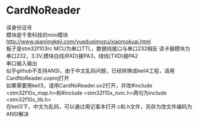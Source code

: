 # CardNoReader
读身份证号   
模块是千景科技的mini模块   
http://www.qianjingkeji.com/yueduqimozu/xiaomokuai.html   
板子是stm32f103rc
MCU为串口TTL，数据线接口与串口232相反
读卡器模块为串口232，3.3V,模块白线(RXD)接PA3，绿线(TXD)接PA2   
串口输入输出   
似乎github不支持ANSI，由于中文乱码问题，已经转换成keil4工程，请用CardNoReader.uvproj打开  
如果需要用keil3，请用CardNoReader.uv2打开，并改#include <stm32f10x_map.h>和#include <stm32f10x_nvic.h>两句为include <stm32f10x_lib.h>  
在keil3下，中文为乱码，可以通过用记事本打开.c和.h文件，另存为改文件编码为ANSI解决
